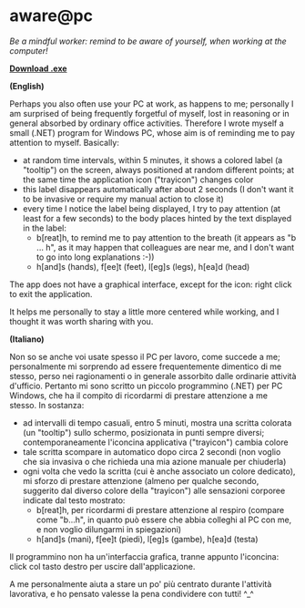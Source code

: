 # aware@pc
*Be a mindful worker: remind to be aware of yourself, when working at the computer!*

**[Download .exe](https://www.dropbox.com/scl/fi/xxb3f2am2wbhg3ebizubs/Aware-pc.exe?rlkey=9gxkdizyz3gjqm76z1ti5jw7e&dl=0)**

**(English)**

Perhaps you also often use your PC at work, as happens to me; personally I am surprised of being frequently forgetful of myself, lost in reasoning or in general absorbed by ordinary office activities. Therefore I wrote myself a small (.NET) program for Windows PC, whose aim is of reminding me to pay attention to myself. Basically:
  - at random time intervals, within 5 minutes, it shows a colored label (a "tooltip") on the screen, always positioned at random different points; at the same time the application icon ("trayicon") changes color
  - this label disappears automatically after about 2 seconds (I don't want it to be invasive or require my manual action to close it)
  - every time I notice the label being displayed, I try to pay attention (at least for a few seconds) to the body places hinted by the text displayed in the label:
    - b[reat]h, to remind me to pay attention to the breath (it appears as "b ... h", as it may happen that colleagues are near me, and I don't want to go into long explanations :-))
    - h[and]s (hands), f[ee]t (feet), l[eg]s (legs), h[ea]d (head)

The app does not have a graphical interface, except for the icon: right click to exit the application.

It helps me personally to stay a little more centered while working, and I thought it was worth sharing with you.

**(Italiano)**

Non so se anche voi usate spesso il PC per lavoro, come succede a me; personalmente mi sorprendo ad essere frequentemente dimentico di me stesso, perso nei ragionamenti o in generale assorbito dalle ordinarie attività d'ufficio. Pertanto mi sono scritto un piccolo programmino (.NET) per PC Windows, che ha il compito di ricordarmi di prestare attenzione a me stesso. In sostanza:
  - ad intervalli di tempo casuali, entro 5 minuti, mostra una scritta colorata (un "tooltip") sullo schermo, posizionata in punti sempre diversi; contemporaneamente l'iconcina applicativa ("trayicon") cambia colore
  - tale scritta scompare in automatico dopo circa 2 secondi (non voglio che sia invasiva o che richieda una mia azione manuale per chiuderla)
  - ogni volta che vedo la scritta (cui è anche associato un colore dedicato), mi sforzo di prestare attenzione (almeno per qualche secondo, suggerito dal diverso colore della "trayicon") alle sensazioni corporee indicate dal testo mostrato: 
    - b[reat]h, per ricordarmi di prestare attenzione al respiro (compare come "b...h", in quanto può essere che abbia colleghi al PC con me, e non voglio dilungarmi in spiegazioni)
    - h[and]s (mani), f[ee]t (piedi), l[eg]s (gambe), h[ea]d (testa)
	
Il programmino non ha un'interfaccia grafica, tranne appunto l'iconcina: click col tasto destro per uscire dall'applicazione.

A me personalmente aiuta a stare un po' più centrato durante l'attività lavorativa, e ho pensato valesse la pena condividere con tutti! ^_^
